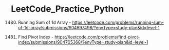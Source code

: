 # LeetCode_Practice_Python

1480. Running Sum of 1d Array - https://leetcode.com/problems/running-sum-of-1d-array/submissions/904697498/?envType=study-plan&id=level-1

724. Find Pivot Index - https://leetcode.com/problems/find-pivot-index/submissions/904705368/?envType=study-plan&id=level-1
